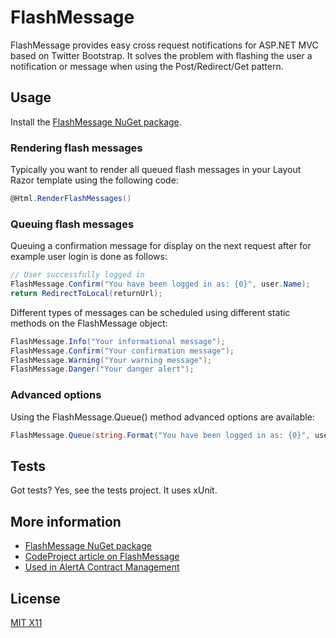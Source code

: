 ﻿FlashMessage
============

FlashMessage provides easy cross request notifications for ASP.NET MVC based on Twitter Bootstrap. It solves the problem with flashing the user a notification or message when using the Post/Redirect/Get pattern.

Usage
-----

Install the [FlashMessage NuGet package](https://www.nuget.org/packages/Vereyon.Web.FlashMessage/).

### Rendering flash messages

Typically you want to render all queued flash messages in your Layout Razor template using the following code:

```C#
@Html.RenderFlashMessages()
```

### Queuing flash messages

Queuing a confirmation message for display on the next request after for example user login is done as follows:

```C#
// User successfully logged in
FlashMessage.Confirm("You have been logged in as: {0}", user.Name);
return RedirectToLocal(returnUrl);
```

Different types of messages can be scheduled using different static methods on the FlashMessage object:

```C#
FlashMessage.Info("Your informational message");
FlashMessage.Confirm("Your confirmation message");
FlashMessage.Warning("Your warning message");
FlashMessage.Danger("Your danger alert");
```

### Advanced options

Using the FlashMessage.Queue() method advanced options are available:

```C#
FlashMessage.Queue(string.Format("You have been logged in as: {0}", user.Name), "Title", FlashMessageType.Confirmation, false);
```

Tests
-----

Got tests? Yes, see the tests project. It uses xUnit.


More information
-----

 * [FlashMessage NuGet package](https://www.nuget.org/packages/Vereyon.Web.FlashMessage/)
 * [CodeProject article on FlashMessage](http://www.codeproject.com/Articles/987638/Post-Redirect-Get-user-notifications-for-ASP-NET-M)
 * [Used in AlertA Contract Management](http://www.alert.eu)

License
-------

[MIT X11](http://en.wikipedia.org/wiki/MIT_License)